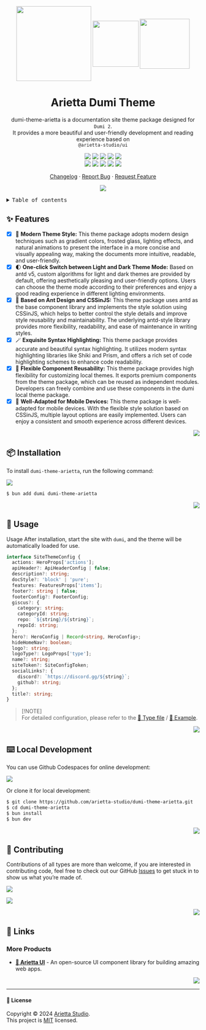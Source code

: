 <a name="readme-top"></a>

<div align="center">

<img height="195" src="https://unpkg.com/@arietta-studio/assets-logo@latest/assets/logo-3d.webp" style="vertical-align: middle;">
<img height="120" src="https://gw.alipayobjects.com/zos/kitchen/qJ3l3EPsdW/split.svg" style="vertical-align: middle;">
<img height="130" src="https://gw.alipayobjects.com/zos/bmw-prod/d3e3eb39-1cd7-4aa5-827c-877deced6b7e/lalxt4g3_w256_h256.png" style="vertical-align: middle;">

<h1>Arietta Dumi Theme</h1>

dumi-theme-arietta is a documentation site theme package designed for `Dumi 2`. <br/>It provides a more beautiful and user-friendly development and reading experience based on <br/>`@arietta-studio/ui`

[![][npm-release-shield]][npm-release-link]
[![][npm-downloads-shield]][npm-downloads-link]
[![][github-releasedate-shield]][github-releasedate-link]
[![][github-action-test-shield]][github-action-test-link]
[![][github-action-release-shield]][github-action-release-link]<br/>
[![][github-contributors-shield]][github-contributors-link]
[![][github-forks-shield]][github-forks-link]
[![][github-stars-shield]][github-stars-link]
[![][github-issues-shield]][github-issues-link]
[![][github-license-shield]][github-license-link]

[Changelog](./CHANGELOG.md) · [Report Bug][github-issues-link] · [Request Feature][github-issues-link]

![](https://raw.githubusercontent.com/andreasbm/readme/master/assets/lines/rainbow.png)

</div>

<details>
<summary><kbd>Table of contents</kbd></summary>

#### TOC

- [✨ Features](#-features)
- [📦 Installation](#-installation)
- [🤯 Usage](#-usage)
- [⌨️ Local Development](#️-local-development)
- [🤝 Contributing](#-contributing)
- [🔗 Links](#-links)
  - [More Products](#more-products)

####

</details>

## ✨ Features

- [x] 🤯 **Modern Theme Style:** This theme package adopts modern design techniques such as gradient colors, frosted glass, lighting effects, and natural animations to present the interface in a more concise and visually appealing way, making the documents more intuitive, readable, and user-friendly.
- [x] 🌓 **One-click Switch between Light and Dark Theme Mode:** Based on antd v5, custom algorithms for light and dark themes are provided by default, offering aesthetically pleasing and user-friendly options. Users can choose the theme mode according to their preferences and enjoy a good reading experience in different lighting environments.
- [x] 💅 **Based on Ant Design and CSSinJS:** This theme package uses antd as the base component library and implements the style solution using CSSinJS, which helps to better control the style details and improve style reusability and maintainability. The underlying antd-style library provides more flexibility, readability, and ease of maintenance in writing styles.
- [x] 🪄 **Exquisite Syntax Highlighting:** This theme package provides accurate and beautiful syntax highlighting. It utilizes modern syntax highlighting libraries like Shiki and Prism, and offers a rich set of code highlighting schemes to enhance code readability.
- [x] 🧩 **Flexible Component Reusability:** This theme package provides high flexibility for customizing local themes. It exports premium components from the theme package, which can be reused as independent modules. Developers can freely combine and use these components in the dumi local theme package.
- [x] 📱 **Well-Adapted for Mobile Devices:** This theme package is well-adapted for mobile devices. With the flexible style solution based on CSSinJS, multiple layout options are easily implemented. Users can enjoy a consistent and smooth experience across different devices.

<div align="right">

[![][back-to-top]](#readme-top)

</div>

## 📦 Installation

To install `dumi-theme-arietta`, run the following command:

[![][bun-shield]][bun-link]

```bash
$ bun add dumi dumi-theme-arietta
```

<div align="right">

[![][back-to-top]](#readme-top)

</div>

## 🤯 Usage

Usage After installation, start the site with `dumi`, and the theme will be automatically loaded for use.

```ts
interface SiteThemeConfig {
  actions: HeroProps['actions'];
  apiHeader?: ApiHeaderConfig | false;
  description?: string;
  docStyle?: 'block' | 'pure';
  features: FeaturesProps['items'];
  footer?: string | false;
  footerConfig?: FooterConfig;
  giscus?: {
    category: string;
    categoryId: string;
    repo: `${string}/${string}`;
    repoId: string;
  };
  hero?: HeroConfig | Record<string, HeroConfig>;
  hideHomeNav?: boolean;
  logo?: string;
  logoType?: LogoProps['type'];
  name?: string;
  siteToken?: SiteConfigToken;
  socialLinks?: {
    discord?: `https://discord.gg/${string}`;
    github?: string;
  };
  title?: string;
}
```

> \[!NOTE]\
> For detailed configuration, please refer to the [📘 Type file](https://github.com/arietta-studio/dumi-theme-arietta/blob/master/src/types/config.ts) / [📘 Example](https://github.com/arietta-studio/dumi-theme-arietta/blob/master/example/.dumirc.ts).

<div align="right">

[![][back-to-top]](#readme-top)

</div>

## ⌨️ Local Development

You can use Github Codespaces for online development:

[![][github-codespace-shield]][github-codespace-link]

Or clone it for local development:

```bash
$ git clone https://github.com/arietta-studio/dumi-theme-arietta.git
$ cd dumi-theme-arietta
$ bun install
$ bun dev
```

<div align="right">

[![][back-to-top]](#readme-top)

</div>

## 🤝 Contributing

Contributions of all types are more than welcome, if you are interested in contributing code, feel free to check out our GitHub [Issues][github-issues-link] to get stuck in to show us what you’re made of.

[![][pr-welcome-shield]][pr-welcome-link]

[![][github-contrib-shield]][github-contrib-link]

<div align="right">

[![][back-to-top]](#readme-top)

</div>

## 🔗 Links

### More Products

- **[🍭 Arietta UI](https://github.com/arietta-studio/arietta-ui)** - An open-source UI component library for building amazing web apps.

<div align="right">

[![][back-to-top]](#readme-top)

</div>

---

#### 📝 License

Copyright © 2024 [Arietta Studio][profile-link]. <br />
This project is [MIT](./LICENSE) licensed.

<!-- LINK GROUP -->

[back-to-top]: https://img.shields.io/badge/-BACK_TO_TOP-black?style=flat-square
[bun-link]: https://bun.sh
[bun-shield]: https://img.shields.io/badge/-speedup%20with%20bun-black?logo=bun&style=for-the-badge
[github-action-release-link]: https://github.com/arietta-studio/dumi-theme-arietta/actions/workflows/release.yml
[github-action-release-shield]: https://img.shields.io/github/actions/workflow/status/arietta-studio/dumi-theme-arietta/release.yml?label=release&labelColor=black&logo=githubactions&logoColor=white&style=flat-square
[github-action-test-link]: https://github.com/arietta-studio/dumi-theme-arietta/actions/workflows/test.yml
[github-action-test-shield]: https://img.shields.io/github/actions/workflow/status/arietta-studio/dumi-theme-arietta/test.yml?label=test&labelColor=black&logo=githubactions&logoColor=white&style=flat-square
[github-codespace-link]: https://codespaces.new/arietta-studio/dumi-theme-arietta
[github-codespace-shield]: https://github.com/codespaces/badge.svg
[github-contrib-link]: https://github.com/arietta-studio/dumi-theme-arietta/graphs/contributors
[github-contrib-shield]: https://contrib.rocks/image?repo=arietta-studio%2Fdumi-theme-arietta
[github-contributors-link]: https://github.com/arietta-studio/dumi-theme-arietta/graphs/contributors
[github-contributors-shield]: https://img.shields.io/github/contributors/arietta-studio/dumi-theme-arietta?color=c4f042&labelColor=black&style=flat-square
[github-forks-link]: https://github.com/arietta-studio/dumi-theme-arietta/network/members
[github-forks-shield]: https://img.shields.io/github/forks/arietta-studio/dumi-theme-arietta?color=8ae8ff&labelColor=black&style=flat-square
[github-issues-link]: https://github.com/arietta-studio/dumi-theme-arietta/issues
[github-issues-shield]: https://img.shields.io/github/issues/arietta-studio/dumi-theme-arietta?color=ff80eb&labelColor=black&style=flat-square
[github-license-link]: https://github.com/arietta-studio/dumi-theme-arietta/blob/main/LICENSE
[github-license-shield]: https://img.shields.io/github/license/arietta-studio/dumi-theme-arietta?color=white&labelColor=black&style=flat-square
[github-releasedate-link]: https://github.com/arietta-studio/dumi-theme-arietta/releases
[github-releasedate-shield]: https://img.shields.io/github/release-date/arietta-studio/dumi-theme-arietta?labelColor=black&style=flat-square
[github-stars-link]: https://github.com/arietta-studio/dumi-theme-arietta/network/stargazers
[github-stars-shield]: https://img.shields.io/github/stars/arietta-studio/dumi-theme-arietta?color=ffcb47&labelColor=black&style=flat-square
[npm-downloads-link]: https://www.npmjs.com/package/dumi-theme-arietta
[npm-downloads-shield]: https://img.shields.io/npm/dt/dumi-theme-arietta?labelColor=black&style=flat-square
[npm-release-link]: https://www.npmjs.com/package/dumi-theme-arietta
[npm-release-shield]: https://img.shields.io/npm/v/dumi-theme-arietta?color=369eff&labelColor=black&logo=npm&logoColor=white&style=flat-square
[pr-welcome-link]: https://github.com/arietta-studio/dumi-theme-arietta/pulls
[pr-welcome-shield]: https://img.shields.io/badge/%F0%9F%A4%AF%20PR%20WELCOME-%E2%86%92-ffcb47?labelColor=black&style=for-the-badge
[profile-link]: https://github.com/arietta-studio

